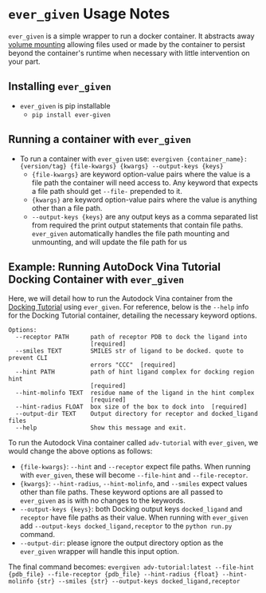 # `ever_given` Usage Notes

`ever_given` is a simple wrapper to run a docker container. It abstracts away [volume mounting](https://docs.docker.com/storage/volumes/) allowing files used or made by the container to persist beyond the container's runtime when necessary with little intervention on your part.

## Installing `ever_given`
* `ever_given` is pip installable
   * `pip install ever-given`

## Running a container with `ever_given`
* To run a container with `ever_given` use: `evergiven {container_name}:{version/tag} {file-kwargs} {kwargs} --output-keys {keys}`
    * `{file-kwargs}` are keyword option-value pairs where the value is a file path the container will need access to. Any keyword that expects a file path should get `--file-` prepended to it. 
    * `{kwargs}` are keyword option-value pairs where the value is anything other than a file path.
    * `--output-keys {keys}` are any output keys as a comma separated list from required the print output statements that contain file paths. `ever_given` automatically handles the file path mounting and unmounting, and will update the file path for us

## Example: Running AutoDock Vina Tutorial Docking Container with `ever_given`
Here, we will detail how to run the Autodock Vina container from the [Docking Tutorial](https://github.com/samplchallenges/SAMPL-containers/tree/megosato-patch-1-1/tutorials#introduction-to-sampl-containerized-methods) using `ever_given`. For reference, below is the `--help` info for the Docking Tutorial container, detailing the necessary keyword options. 
```
Options:
  --receptor PATH      path of receptor PDB to dock the ligand into
                       [required]
  --smiles TEXT        SMILES str of ligand to be docked. quote to prevent CLI
                       errors "CCC"  [required]
  --hint PATH          path of hint ligand complex for docking region hint
                       [required]
  --hint-molinfo TEXT  residue name of the ligand in the hint complex
                       [required]
  --hint-radius FLOAT  box size of the box to dock into  [required]
  --output-dir TEXT    Output directory for receptor and docked_ligand files
  --help               Show this message and exit.
```
To run the Autodock Vina container called `adv-tutorial` with `ever_given`, we would change the above options as follows:
   * `{file-kwargs}`: `--hint` and `--receptor` expect file paths. When running with `ever_given`, these will become `--file-hint` and `--file-receptor`.
   * `{kwargs}`: `--hint-radius`, `--hint-molinfo`, and `--smiles` expect values other than file paths. These keyword options are all passed to `ever_given` as is with no changes to the keywords.
   * `--output-keys {keys}`: both Docking output keys `docked_ligand` and `receptor` have file paths as their value. When running with `ever_given` add `--output-keys docked_ligand,receptor` to the `python run.py` command.
   * `--output-dir`: please ignore the output directory option as the `ever_given` wrapper will handle this input option.

The final command becomes: `evergiven adv-tutorial:latest --file-hint {pdb_file} --file-receptor {pdb_file} --hint-radius {float} --hint-molinfo {str} --smiles {str} --output-keys docked_ligand,receptor`

